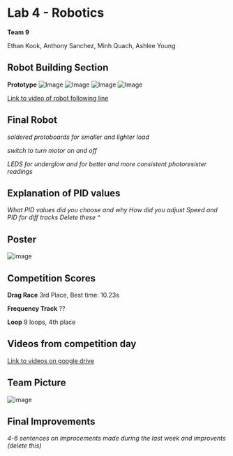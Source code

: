 # Lab 4 - Robotics 
**Team 9**


Ethan Kook, Anthony Sanchez, Minh Quach, Ashlee Young

## Robot Building Section
**Prototype**
![Image](front.png)
![Image](back.png)
![Image](left.png)
![Image](right.png)

[Link to video of robot following line](https://drive.google.com/file/d/1XIXKW4T9IK9aXX4_kKRFaj5XQgYtlbYv/view?usp=sharing)

## Final Robot
*soldered protoboards for smaller and lighter load*

*switch to turn motor on and off*

*LEDS for underglow and for better and more consistent photoresister readings*


## Explanation of PID values
*What PID values did you choose and why*
*How did you adjust Speed and PID for diff tracks*
*Delete these ^*

## Poster
![image](Poster.png)

## Competition Scores
**Drag Race** 
3rd Place, Best time: 10.23s

**Frequency Track**
??

**Loop**
9 loops, 4th place


## Videos from competition day
[Link to videos on google drive](https://drive.google.com/drive/u/2/folders/1gGlPgxhtZnbpn68bcWfV5KM_cQos1q3o)

## Team Picture
![image](Teampic.HEIC)

## Final Improvements
*4-6 sentences on improcements made during the last week and improvents (delete this)*

